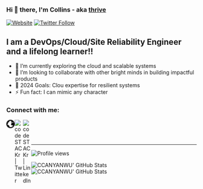 ### Hi 👋 there, I'm Collins - aka [thrive][website]

[![Website](https://img.shields.io/website?label=thrivetech&style=for-the-badge&url=https%3A%2F%2Fthrive-portfolio.netlify.app )](https://thrive-portfolio.netlify.app)
[![Twitter Follow](https://img.shields.io/twitter/follow/thryvee?color=1DA1F2&logo=twitter&style=for-the-badge)](https://twitter.com/intent/follow?original_referer=https%3A%2F%2Fgithub.com%2Fthryvee&screen_name=thryvee)

## I am a  DevOps/Cloud/Site Reliability Engineer and a lifelong learner!!

- 🌱 I’m currently exploring the cloud and scalable systems
- 👯 I’m looking to collaborate with other bright minds in building impactful products
- 🥅 2024 Goals: Clou expertise for resilient systems
- ⚡ Fun fact: I can mimic any character

### Connect with me:

[<img align="left" alt="codeSTACKr.com" width="22px" src="https://raw.githubusercontent.com/iconic/open-iconic/master/svg/globe.svg" />][website]
[<img align="left" alt="codeSTACKr | Twitter" width="22px" src="https://cdn.jsdelivr.net/npm/simple-icons@v3/icons/twitter.svg" />][twitter]
[<img align="left" alt="codeSTACKr | LinkedIn" width="22px" src="https://cdn.jsdelivr.net/npm/simple-icons@v3/icons/linkedin.svg" />][linkedin]

<br />

<!-- ### Languages and Tools:

<img align="left" alt="Visual Studio Code" width="26px" src="https://raw.githubusercontent.com/github/explore/80688e429a7d4ef2fca1e82350fe8e3517d3494d/topics/visual-studio-code/visual-studio-code.png" />
<img align="left" alt="HTML5" width="26px" src="https://raw.githubusercontent.com/github/explore/80688e429a7d4ef2fca1e82350fe8e3517d3494d/topics/html/html.png" />
<img align="left" alt="CSS3" width="26px" src="https://raw.githubusercontent.com/github/explore/80688e429a7d4ef2fca1e82350fe8e3517d3494d/topics/css/css.png" />
<img align="left" alt="BOOTSTRAP" width="26px" src="https://raw.githubusercontent.com/github/explore/80688e429a7d4ef2fca1e82350fe8e3517d3494d/topics/bootstrap/bootstrap.png" />
<img align="left" alt="Python" width="26px" src="https://raw.githubusercontent.com/izumin5210/emojipack-for-devicon/master/png/python.png" />
<img align="left" alt="JavaScript" width="26px" src="https://raw.githubusercontent.com/github/explore/80688e429a7d4ef2fca1e82350fe8e3517d3494d/topics/javascript/javascript.png" />
<img align="left" alt="React" width="26px" src="https://raw.githubusercontent.com/github/explore/80688e429a7d4ef2fca1e82350fe8e3517d3494d/topics/react/react.png" />
<img align="left" alt="Django" width="26px" src="https://raw.githubusercontent.com/izumin5210/emojipack-for-devicon/master/png/django.png" />
<img align="left" alt="Gitlab" width="26px" src="https://raw.githubusercontent.com/izumin5210/emojipack-for-devicon/master/png/gitlab.png" />
<img align="left" alt="Amazon Web Services" width="26px" src="https://raw.githubusercontent.com/izumin5210/emojipack-for-devicon/master/png/amazonwebservices.png" />
<img align="left" alt="MySQL" width="26px" src="https://raw.githubusercontent.com/izumin5210/emojipack-for-devicon/master/png/mysql.png" />
<img align="left" alt="SQL" width="26px" src="https://raw.githubusercontent.com/github/explore/80688e429a7d4ef2fca1e82350fe8e3517d3494d/topics/sql/sql.png" />
<!--- [<img align="left" alt="MySQL" width="26px" src="https://raw.githubusercontent.com/github/explore/80688e429a7d4ef2fca1e82350fe8e3517d3494d/topics/mysql/mysql.png" />][webdevplaylist]
[<img align="left" alt="MongoDB" width="26px" src="https://raw.githubusercontent.com/github/explore/80688e429a7d4ef2fca1e82350fe8e3517d3494d/topics/mongodb/mongodb.png" />][webdevplaylist] 
<img align="left" alt="Git" width="26px" src="https://raw.githubusercontent.com/github/explore/80688e429a7d4ef2fca1e82350fe8e3517d3494d/topics/git/git.png" />
<img align="left" alt="GitHub" width="26px" src="https://raw.githubusercontent.com/github/explore/78df643247d429f6cc873026c0622819ad797942/topics/github/github.png" />
<img align="left" alt="Terminal" width="26px" src="https://raw.githubusercontent.com/github/explore/80688e429a7d4ef2fca1e82350fe8e3517d3494d/topics/terminal/terminal.png" /> --->

<br />
<br />

---
![Profile views](https://gpvc.arturio.dev/ccanyanwu)


  <img align="left" alt="CCANYANWU' GitHub Stats" src="https://github-readme-stats.vercel.app/api?username=ccanyanwu&langs_count=5&show_owner=true&show_icons=true&theme=radical&include_all_commits=true&hide_rank=true&count_private=true&hide_border=true&hide=stars" />
<br />
  <img align="left" alt="CCANYANWU' GitHub Stats" src="https://github-readme-stats.vercel.app/api/top-langs/?username=ccanyanwu&repo=github-readme-stats&layout=compact" />


[website]: https://ccanyanwu.netlify.app 
[twitter]: https://twitter.com/thryvee
[linkedin]: https://linkedin.com/in/a-emeka

